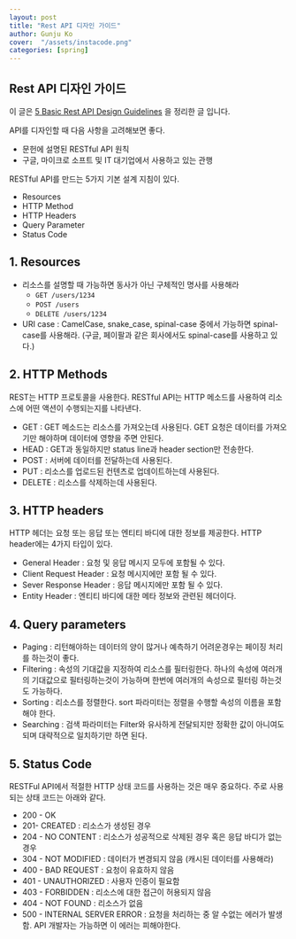 ```yaml
---
layout: post
title: "Rest API 디자인 가이드" 
author: Gunju Ko
cover:  "/assets/instacode.png" 
categories: [spring]
---
```


## Rest API 디자인 가이드

이 글은 [5 Basic Rest API Design Guidelines](https://blog.restcase.com/5-basic-rest-api-design-guidelines/) 을 정리한 글 입니다.

API를 디자인할 때 다음 사항을 고려해보면 좋다.

* 문헌에 설명된 RESTful API 원칙
* 구글, 마이크로 소프트 및 IT 대기업에서 사용하고 있는 관행

RESTful API를 만드는 5가지 기본 설계 지침이 있다.

* Resources
* HTTP Method
* HTTP Headers
* Query Parameter
* Status Code

## 1. Resources

* 리소스를 설명할 때 가능하면 동사가 아닌 구체적인 명사를 사용해라
  * `GET /users/1234`
  * `POST /users`
  * `DELETE /users/1234`
* URI case : CamelCase, snake_case, spinal-case 중에서 가능하면 spinal-case를 사용해라. (구글, 페이팔과 같은 회사에서도 spinal-case를 사용하고 있다.)

## 2. HTTP Methods

REST는 HTTP 프로토콜을 사용한다. RESTful API는 HTTP 메소드를 사용하여 리소스에 어떤 액션이 수행되는지를 나타낸다. 

* GET : GET 메소드는 리소스를 가져오는데 사용된다. GET 요청은 데이터를 가져오기만 해야하며 데이터에 영향을 주면 안된다.
* HEAD : GET과 동일하지만 status line과 header section만 전송한다.
* POST : 서버에 데이터를 전달하는데 사용된다.
* PUT : 리소스를 업로드된 컨텐츠로 업데이트하는데 사용된다.
* DELETE : 리소스를 삭제하는데 사용된다.

## 3. HTTP headers

HTTP 헤더는 요청 또는 응답 또는 엔티티 바디에 대한 정보를 제공한다. HTTP header에는 4가지 타입이 있다.

* General Header : 요청 및 응답 메시지 모두에 포함될 수 있다.
* Client Request Header : 요청 메시지에만 포함 될 수 있다.
* Sever Response Header : 응답 메시지에만 포함 될 수 있다.
* Entity Header : 엔티티 바디에 대한 메타 정보와 관련된 헤더이다. 

## 4. Query parameters

* Paging : 리턴해야하는 데이터의 양이 많거나 예측하기 어려운경우는 페이징 처리를 하는것이 좋다.
* Filtering : 속성의 기대값을 지정하여 리소스를 필터링한다. 하나의 속성에 여러개의 기대값으로 필터링하는것이 가능하며 한번에 여러개의 속성으로 필터링 하는것도 가능하다.
* Sorting : 리소스를 정렬한다. sort 파라미터는 정렬을 수행할 속성의 이름을 포함해야 한다.
* Searching : 검색 파라미터는 Filter와 유사하게 전달되지만 정확한 값이 아니여도 되며 대략적으로 일치하기만 하면 된다.

## 5. Status Code

RESTFul API에서 적절한 HTTP 상태 코드를 사용하는 것은 매우 중요하다. 주로 사용되는 상태 코드는 아래와 같다.

* 200 - OK
* 201- CREATED : 리소스가 생성된 경우
* 204 - NO CONTENT : 리소스가 성공적으로 삭제된 경우 혹은 응답 바디가 없는 경우
* 304 - NOT MODIFIED : 데이터가 변경되지 않음 (캐시된 데이터를 사용해라)
* 400 - BAD REQUEST : 요청이 유효하지 않음
* 401 - UNAUTHORIZED : 사용자 인증이 필요함
* 403 - FORBIDDEN : 리소스에 대한 접근이 허용되지 않음
* 404 - NOT FOUND : 리소스가 없음
* 500 - INTERNAL SERVER ERROR : 요청을 처리하는 중 알 수없는 에러가 발생함. API 개발자는 가능하면 이 에러는 피해야한다.  

